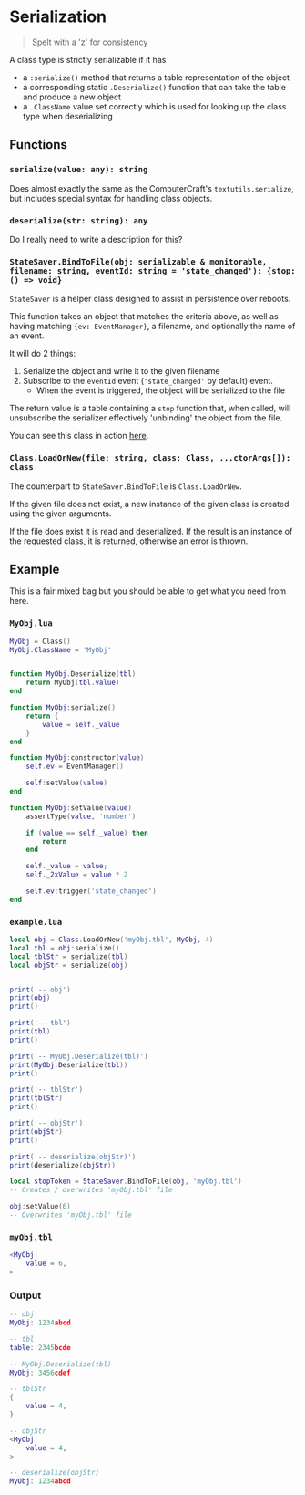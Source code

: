# Serialization

> Spelt with a 'z' for consistency

A class type is strictly serializable if it has

-   a `:serialize()` method that returns a table representation of the object
-   a corresponding static `.Deserialize()` function that can take the table and produce a new object
-   a `.ClassName` value set correctly which is used for looking up the class type when deserializing

## Functions

### `serialize(value: any): string`

Does almost exactly the same as the ComputerCraft's `textutils.serialize`, but includes special syntax for handling class objects.

### `deserialize(str: string): any`

Do I really need to write a description for this?

### `StateSaver.BindToFile(obj: serializable & monitorable, filename: string, eventId: string = 'state_changed'): {stop: () => void}`

`StateSaver` is a helper class designed to assist in persistence over reboots.

This function takes an object that matches the criteria above, as well as having matching `{ev: EventManager}`, a filename, and optionally the name of an event.

It will do 2 things:

1. Serialize the object and write it to the given filename
2. Subscribe to the `eventId` event (`'state_changed'` by default) event.
    - When the event is triggered, the object will be serialized to the file

The return value is a table containing a `stop` function that, when called, will unsubscribe the serializer effectively 'unbinding' the object from the file.

You can see this class in action [here](../../computerRoot/roboto/startup.lua#L33).

### `Class.LoadOrNew(file: string, class: Class, ...ctorArgs[]): class`

The counterpart to `StateSaver.BindToFile` is `Class.LoadOrNew`.

If the given file does not exist, a new instance of the given class is created using the given arguments.

If the file does exist it is read and deserialized. If the result is an instance of the requested class, it is returned, otherwise an error is thrown.

## Example

This is a fair mixed bag but you should be able to get what you need from here.

### `MyObj.lua`

```lua
MyObj = Class()
MyObj.ClassName = 'MyObj'


function MyObj.Deserialize(tbl)
    return MyObj(tbl.value)
end

function MyObj:serialize()
    return {
        value = self._value
    }
end

function MyObj:constructor(value)
    self.ev = EventManager()

    self:setValue(value)
end

function MyObj:setValue(value)
    assertType(value, 'number')

    if (value == self._value) then
        return
    end

    self._value = value;
    self._2xValue = value * 2

    self.ev:trigger('state_changed')
end
```

### `example.lua`

```lua
local obj = Class.LoadOrNew('myObj.tbl', MyObj, 4)
local tbl = obj:serialize()
local tblStr = serialize(tbl)
local objStr = serialize(obj)


print('-- obj')
print(obj)
print()

print('-- tbl')
print(tbl)
print()

print('-- MyObj.Deserialize(tbl)')
print(MyObj.Deserialize(tbl))
print()

print('-- tblStr')
print(tblStr)
print()

print('-- objStr')
print(objStr)
print()

print('-- deserialize(objStr)')
print(deserialize(objStr))

local stopToken = StateSaver.BindToFile(obj, 'myObj.tbl')
-- Creates / overwrites 'myObj.tbl' file

obj:setValue(6)
-- Overwrites 'myObj.tbl' file
```

### `myObj.tbl`

```lua
<MyObj|
    value = 6,
>
```

### Output

```lua
-- obj
MyObj: 1234abcd

-- tbl
table: 2345bcde

-- MyObj.Deserialize(tbl)
MyObj: 3456cdef

-- tblStr
{
    value = 4,
}

-- objStr
<MyObj|
    value = 4,
>

-- deserialize(objStr)
MyObj: 1234abcd
```
